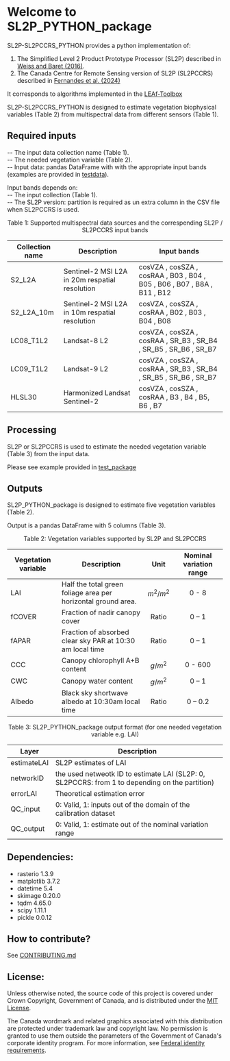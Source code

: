 # Welcome to SL2P_PYTHON_package

SL2P-SL2PCCRS_PYTHON provides a python implementation of:  
1.  The Simplified Level 2 Product Prototype Processor (SL2P) described in [Weiss and Baret (2016)](https://step.esa.int/docs/extra/ATBD_S2ToolBox_L2B_V1.1.pdf).
2.  The Canada Centre for Remote Sensing version of SL2P (SL2PCCRS) described in [Fernandes et al. (2024)](https://doi.org/10.1016/j.rse.2024.114060)   
    
It corresponds to algorithms implemented in the [LEAf-Toolbox](https://github.com/rfernand387/LEAF-Toolbox)  

SL2P-SL2PCCRS_PYTHON is designed to estimate vegetation biophysical variables (Table 2) from multispectral data from different sensors (Table 1). 

Required inputs
---------------
--	The input data collection name (Table 1).  
--  The needed vegetation variable (Table 2).  
-- Input data: pandas DataFrame with with the appropriate input bands (examples are provided in [testdata](https://github.com/djamainajib/SL2P-SL2PCCRS_PYTHON/tree/main/testdata)).  

Input bands depends on:  
--  The input collection (Table 1).  
--  The SL2P version: partition is required as un extra column in the CSV file when SL2PCCRS is used.     

<p align="center"> Table 1: Supported multispectral data sources and the correspending SL2P / SL2PCCRS input bands</p>  

|Collection name                                         |	Description                                              |Input bands |
|----------------------------------------------|-----------------------------------------------------------|-----------------|
|S2_L2A	                 |Sentinel-2 MSI L2A in 20m respatial resolution                               |cosVZA , cosSZA , cosRAA , B03 , B04 , B05 , B06 , B07 , B8A , B11 , B12|
|S2_L2A_10m	 |Sentinel-2 MSI L2A in 10m respatial resolution             |cosVZA , cosSZA , cosRAA , B02 , B03 , B04 , B08|
|LC08_T1L2	               |Landsat-8 L2     |cosVZA , cosSZA , cosRAA , SR_B3 , SR_B4 , SR_B5 , SR_B6 , SR_B7|
|LC09_T1L2               |	Landsat-9 L2|cosVZA , cosSZA , cosRAA , SR_B3 , SR_B4 , SR_B5 , SR_B6 , SR_B7|
|HLSL30|Harmonized Landsat Sentinel-2 |cosVZA , cosSZA , cosRAA , B3 , B4 , B5, B6 , B7|

Processing
----------
SL2P or SL2PCCRS is used to estimate the needed vegetation variable (Table 3) from the input data. 

Please see example provided in [test_package](https://github.com/djamainajib/SL2P-SL2PCCRS_PYTHON/blob/main/test_package.ipynb)


Outputs
-------
SL2P_PYTHON_package is designed to estimate five vegetation variables (Table 2). 

Output is a pandas DataFrame with 5 columns (Table 3). 



<p align="center"> Table 2: Vegetation variables supported by SL2P and SL2PCCRS </p>

|Vegetation variable	|Description	|Unit	|Nominal variation range|
|---------------------|-------------|:-----:|:-----------------------:|
|LAI	|Half the total green foliage area per horizontal ground area.	|$m^{2} / m^{2}$ |0 - 8|
|fCOVER	|Fraction of nadir canopy cover	|Ratio	|0 – 1|
|fAPAR	|Fraction of absorbed clear sky PAR at 10:30 am local time	|Ratio	|0 – 1|
|CCC	|Canopy chlorophyll A+B content	|$g / m^{2}$	|0 - 600|
|CWC	|Canopy water content	|$g / m^{2}$	|0 – 1|
|Albedo	|Black sky shortwave albedo at 10:30am local time	|Ratio	|0 – 0.2|

<p align="center"> Table 3: SL2P_PYTHON_package output format (for one needed vegetation variable e.g. LAI) </p>

|Layer                                         |	Description                                              |
|----------------------------------------------|-----------------------------------------------------------|
|estimateLAI	                 |SL2P estimates of LAI                                 | 
|networkID	 |the used netweotk ID to estimate LAI (SL2P: 0, SL2PCCRS: from 1 to depending on the partition)              |
|errorLAI	               |Theoretical estimation error      |
|QC_input               |	0: Valid, 1: inputs out of the domain of the calibration dataset|
|QC_output              |   0: Valid, 1: estimate out of the nominal variation range|



Dependencies:
------------
- rasterio 1.3.9
- matplotlib 3.7.2
- datetime 5.4
- skimage 0.20.0
- tqdm 4.65.0
- scipy 1.11.1
- pickle 0.0.12

How to contribute?
------------
See [CONTRIBUTING.md](https://github.com/djamainajib/SL2P-SL2PCCRS_PYTHON/blob/main/CONTRIBUTING.md)


License:
------------
Unless otherwise noted, the source code of this project is covered under Crown Copyright, Government of Canada, and is distributed under the [MIT License](https://github.com/djamainajib/SL2P-SL2PCCRS_PYTHON/blob/main/License).

The Canada wordmark and related graphics associated with this distribution are protected under trademark law and copyright law. No permission is granted to use them outside the parameters of the Government of Canada's corporate identity program. For more information, see [Federal identity requirements](https://www.canada.ca/en/treasury-board-secretariat/topics/government-communications/federal-identity-requirements.html).


